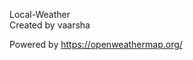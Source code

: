  Local-Weather<br>
 Created by vaarsha<br>
<!--Weather Icons by  https://erikflowers.github.io/weather-icons/ <br>-->
Powered by https://openweathermap.org/
